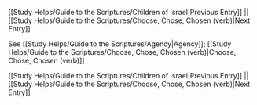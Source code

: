 [[Study Helps/Guide to the Scriptures/Children of Israel|Previous Entry]]  ||  [[Study Helps/Guide to the Scriptures/Choose, Chose, Chosen (verb)|Next Entry]]

 See [[Study Helps/Guide to the Scriptures/Agency|Agency]]; [[Study Helps/Guide to the Scriptures/Choose, Chose, Chosen (verb)|Choose, Chose, Chosen (verb)]]

[[Study Helps/Guide to the Scriptures/Children of Israel|Previous Entry]]  ||  [[Study Helps/Guide to the Scriptures/Choose, Chose, Chosen (verb)|Next Entry]]